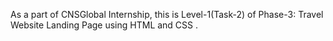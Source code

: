 As a part of CNSGlobal Internship, this is Level-1(Task-2) of Phase-3:
Travel Website Landing Page using HTML and CSS .
